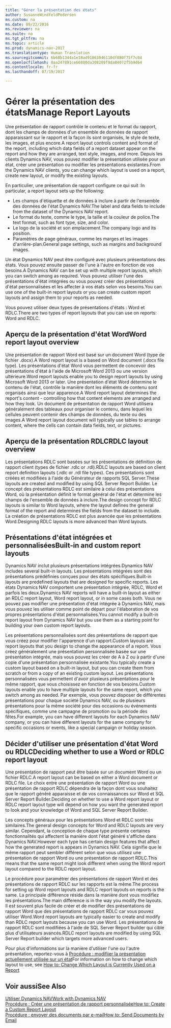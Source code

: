 ```yaml
---
title: "Gérer la présentation des états"
author: SusanneWindfeldPedersen
ms.custom: na
ms.date: 09/22/2016
ms.reviewer: na
ms.suite: na
ms.tgt_pltfrm: na
ms.topic: article
ms.prod: dynamics-nav-2017
ms.translationtype: Human Translation
ms.sourcegitcommit: 6b60b1344a1e18ad91863046110df880f75f7c04
ms.openlocfilehash: 0aa247891ce66880da308209f9da84072f5b9d64
ms.contentlocale: fr-fr
ms.lasthandoff: 07/19/2017

---
```

    
# <a name="manage-report-layouts"></a><span data-ttu-id="fcbc4-102">Gérer la présentation des états</span><span class="sxs-lookup"><span data-stu-id="fcbc4-102">Manage Report Layouts</span></span>
<span data-ttu-id="fcbc4-103">Une présentation de rapport contrôle le contenu et le format du rapport, dont les champs de données d'un ensemble de données de rapport apparaissant sur le rapport et la façon ils sont organisés, le style de texte, les images, et plus encore.</span><span class="sxs-lookup"><span data-stu-id="fcbc4-103">A report layout controls content and format of the report, including which data fields of a report dataset appear on the report and how they are arranged, text style, images, and more.</span></span> <span data-ttu-id="fcbc4-104">Depuis les clients Dynamics NAV, vous pouvez modifier la présentation utilisée pour un état, créer une présentation ou modifier les présentations existantes.</span><span class="sxs-lookup"><span data-stu-id="fcbc4-104">From the Dynamics NAV clients, you can change which layout is used on a report, create new layout, or modify the existing layouts.</span></span> 

<span data-ttu-id="fcbc4-105">En particulier, une présentation de rapport configure ce qui suit :</span><span class="sxs-lookup"><span data-stu-id="fcbc4-105">In particular, a report layout sets up the following:</span></span>

- <span data-ttu-id="fcbc4-106">Les champs d'étiquette et de données à inclure à partir de l'ensemble des données de l'état Dynamics NAV.</span><span class="sxs-lookup"><span data-stu-id="fcbc4-106">The label and data fields to include from the dataset of the Dynamics NAV report.</span></span>
- <span data-ttu-id="fcbc4-107">Le format du texte, comme le type, la taille et la couleur de police.</span><span class="sxs-lookup"><span data-stu-id="fcbc4-107">The text format, such as font type, size, and color.</span></span>
- <span data-ttu-id="fcbc4-108">Le logo de la société et son emplacement.</span><span class="sxs-lookup"><span data-stu-id="fcbc4-108">The company logo and its position.</span></span>
- <span data-ttu-id="fcbc4-109">Paramètres de page généraux, comme les marges et les images d'arrière-plan.</span><span class="sxs-lookup"><span data-stu-id="fcbc4-109">General page settings, such as margins and background images.</span></span> 

<span data-ttu-id="fcbc4-110">Un état Dynamics NAV peut être configuré avec plusieurs présentations des états. Vous pouvez ensuite passer de l'une à l'autre en fonction de vos besoins.</span><span class="sxs-lookup"><span data-stu-id="fcbc4-110">A Dynamics NAV can be set up with multiple report layouts, which you can switch among as required.</span></span> <span data-ttu-id="fcbc4-111">Vous pouvez utiliser l'une des présentations d'état intégrées ou vous pouvez créer des présentations d'état personnalisées et les affecter à vos états selon vos besoins.</span><span class="sxs-lookup"><span data-stu-id="fcbc4-111">You can use one of the built-in report layouts or you can create custom report layouts and assign them to your reports as needed.</span></span>

<span data-ttu-id="fcbc4-112">Vous pouvez utiliser deux types de présentations d'états : Word et RDLC.</span><span class="sxs-lookup"><span data-stu-id="fcbc4-112">There are two types of report layouts that you can use on reports: Word and RDLC.</span></span>

## <a name="word-report-layout-overview"></a><span data-ttu-id="fcbc4-113">Aperçu de la présentation d'état Word</span><span class="sxs-lookup"><span data-stu-id="fcbc4-113">Word report layout overview</span></span>
<span data-ttu-id="fcbc4-114">Une présentation de rapport Word est basé sur un document Word (type de fichier .docx).</span><span class="sxs-lookup"><span data-stu-id="fcbc4-114">A Word report layout is a based on Word document (.docx file type).</span></span> <span data-ttu-id="fcbc4-115">Les présentations d'état Word vous permettent de concevoir des présentations d'état à l'aide de Microsoft Word 2013 ou une version ultérieure.</span><span class="sxs-lookup"><span data-stu-id="fcbc4-115">Word report layouts enable you to design report layouts by using Microsoft Word 2013 or later.</span></span> <span data-ttu-id="fcbc4-116">Une présentation d'état Word détermine le contenu de l'état, contrôle la manière dont les éléments de contenu sont organisés ainsi que leur apparence.</span><span class="sxs-lookup"><span data-stu-id="fcbc4-116">A Word report layout determines the report's content - controlling how that content elements are arranged and how they look.</span></span> <span data-ttu-id="fcbc4-117">Un document de présentation de rapport Word utilisera généralement des tableaux pour organiser le contenu, dans lequel les cellules peuvent contenir des champs de données, du texte ou des images.</span><span class="sxs-lookup"><span data-stu-id="fcbc4-117">A Word report layout document will typically use tables to arrange content, where the cells can contain data fields, text, or pictures.</span></span>

## <a name="rdlc-layout-overview"></a><span data-ttu-id="fcbc4-118">Aperçu de la présentation RDLC</span><span class="sxs-lookup"><span data-stu-id="fcbc4-118">RDLC layout overview</span></span>
<span data-ttu-id="fcbc4-119">Les présentations RDLC sont basées sur les présentations de définition de rapport client (types de fichier .rdlc or .rdl).</span><span class="sxs-lookup"><span data-stu-id="fcbc4-119">RDLC layouts are based on client report definition layouts (.rdlc or .rdl file types).</span></span> <span data-ttu-id="fcbc4-120">Ces présentations sont créées et modifiées à l'aide du Générateur de rapports SQL Server.</span><span class="sxs-lookup"><span data-stu-id="fcbc4-120">These layouts are created and modified by using SQL Server Report Builder.</span></span> <span data-ttu-id="fcbc4-121">Le concept des présentations RDLC est similaire à celui des présentations Word, où la présentation définit le format général de l'état et détermine les champs de l'ensemble de données à inclure.</span><span class="sxs-lookup"><span data-stu-id="fcbc4-121">The design concept for RDLC layouts is similar to Word layouts, where the layout defines the general format of the report and determines the fields from the dataset to include.</span></span> <span data-ttu-id="fcbc4-122">La création de présentations RDLC est plus avancée que les présentations Word.</span><span class="sxs-lookup"><span data-stu-id="fcbc4-122">Designing RDLC layouts is more advanced than Word layouts.</span></span>

## <a name="built-in-and-custom-report-layouts"></a><span data-ttu-id="fcbc4-123">Présentations d'état intégrées et personnalisées</span><span class="sxs-lookup"><span data-stu-id="fcbc4-123">Built-in and custom report layouts</span></span>
<span data-ttu-id="fcbc4-124">Dynamics NAV inclut plusieurs présentations intégrées.</span><span class="sxs-lookup"><span data-stu-id="fcbc4-124">Dynamics NAV includes several built-in layouts.</span></span> <span data-ttu-id="fcbc4-125">Les présentations intégrées sont des présentations prédéfinies conçues pour des états spécifiques.</span><span class="sxs-lookup"><span data-stu-id="fcbc4-125">Built-in layouts are predefined layouts that are designed for specific reports.</span></span> <span data-ttu-id="fcbc4-126">Les états Dynamics NAV comportent une présentation intégrée, RDLC, Word et parfois les deux.</span><span class="sxs-lookup"><span data-stu-id="fcbc4-126">Dynamics NAV reports will have a built-in layout as either an RDLC report layout, Word report layout, or in some cases both.</span></span> <span data-ttu-id="fcbc4-127">Vous ne pouvez pas modifier une présentation d'état intégrée à Dynamics NAV, mais vous pouvez les utiliser comme point de départ pour l'élaboration de vos propres présentations d'état personnalisées.</span><span class="sxs-lookup"><span data-stu-id="fcbc4-127">You cannot modify a built-in report layout from Dynamics NAV but you use them as a starting point for building your own custom report layouts.</span></span> 

<span data-ttu-id="fcbc4-128">Les présentations personnalisées sont des présentations de rapport que vous créez pour modifier l'apparence d'un rapport.</span><span class="sxs-lookup"><span data-stu-id="fcbc4-128">Custom layouts are report layouts that you design to change the appearance of a report.</span></span> <span data-ttu-id="fcbc4-129">Vous créez généralement une présentation personnalisée basée sur une présentation intégrée, mais vous pouvez les créer de A à Z ou à partir d'une copie d'une présentation personnalisée existante.</span><span class="sxs-lookup"><span data-stu-id="fcbc4-129">You typically create a custom layout based on a built-in layout, but you can create them from scratch or from a copy of an existing custom layout.</span></span> <span data-ttu-id="fcbc4-130">Les présentations personnalisées vous permettent d'avoir plusieurs présentations pour le même rapport, que vous choisissez en fonction de vos besoins.</span><span class="sxs-lookup"><span data-stu-id="fcbc4-130">Custom layouts enable you to have multiple layouts for the same report, which you switch among as needed.</span></span> <span data-ttu-id="fcbc4-131">Par exemple, vous pouvez disposer de différentes présentations pour chaque société Dynamics NAV, ou de plusieurs présentations pour la même société pour des occasions ou événements spécifiques, comme une campagne de promotion ou la période des fêtes.</span><span class="sxs-lookup"><span data-stu-id="fcbc4-131">For example, you can have different layouts for each Dynamics NAV company, or you can have different layouts for the same company for specific occasions or events, like a special campaign or holiday season.</span></span>

## <a name="deciding-whether-to-use-a-word-or-rdlc-report-layout"></a><span data-ttu-id="fcbc4-132">Décider d'utiliser une présentation d'état Word ou RDLC</span><span class="sxs-lookup"><span data-stu-id="fcbc4-132">Deciding whether to use a Word or RDLC report layout</span></span> 
<span data-ttu-id="fcbc4-133">Une présentation de rapport peut être basée sur un document Word ou un fichier RDLC.</span><span class="sxs-lookup"><span data-stu-id="fcbc4-133">A report layout can be based on either a Word document or RDLC file.</span></span> <span data-ttu-id="fcbc4-134">Le choix entre une présentation de rapport Word ou une présentation de rapport RDLC dépendra de la façon dont vous souhaitez que le rapport généré apparaisse et de vos connaissances sur Word et SQL Server Report Builder.</span><span class="sxs-lookup"><span data-stu-id="fcbc4-134">Deciding on whether to use a Word report layout or RDLC report layout type will depend on how you want the generated report to look and your knowledge of Word and SQL Server Report Builder.</span></span> 

<span data-ttu-id="fcbc4-135">Les concepts généraux pour les présentations Word et RDLC sont très similaires.</span><span class="sxs-lookup"><span data-stu-id="fcbc4-135">The general design concepts for Word and RDLC layouts are very similar.</span></span> <span data-ttu-id="fcbc4-136">Cependant, la conception de chaque type présente certaines fonctionnalités qui affectent la manière dont l'état généré s'affiche dans Dynamics NAV.</span><span class="sxs-lookup"><span data-stu-id="fcbc4-136">However each type has certain design features that affect how the generated report is appears in Dynamics NAV.</span></span> <span data-ttu-id="fcbc4-137">Cela signifie que le même rapport peut sembler différent selon que vous utilisez une présentation de rapport Word ou une présentation de rapport RDLC.</span><span class="sxs-lookup"><span data-stu-id="fcbc4-137">This means that the same report might look different when using the Word report layout compared to the RDLC report layout.</span></span>

<span data-ttu-id="fcbc4-138">Le procédure pour paramétrer des présentations de rapport Word et des présentations de rapport RDLC sur les rapports est la même.</span><span class="sxs-lookup"><span data-stu-id="fcbc4-138">The process for setting up Word report layouts and RDLC report layouts on reports is the same.</span></span> <span data-ttu-id="fcbc4-139">La principale différence réside dans la manière dont vous modifiez les présentations.</span><span class="sxs-lookup"><span data-stu-id="fcbc4-139">The main difference is in the way you modify the layouts.</span></span> <span data-ttu-id="fcbc4-140">Il est souvent plus facile de créer et de modifier des présentations de rapport Word que des présentations de rapport RDLC car vous pouvez utiliser Word.</span><span class="sxs-lookup"><span data-stu-id="fcbc4-140">Word report layouts are typically easier to create and modify than RDLC report layouts because you can use Word.</span></span> <span data-ttu-id="fcbc4-141">Les présentations de rapport RDLC sont modifiées à l'aide de SQL Server Report builder qui cible plus d'utilisateurs avancés.</span><span class="sxs-lookup"><span data-stu-id="fcbc4-141">RDLC report layouts are modified by using SQL Server Report builder which targets more advanced users.</span></span>

<span data-ttu-id="fcbc4-142">Pour plus d'informations sur la manière d'utiliser l'une ou l'autre présentation, reportez-vous à [Procédure : modifiier la présentation actuellement utilisée sur un état](ui-how-change-layout-currently-used-report.md)</span><span class="sxs-lookup"><span data-stu-id="fcbc4-142">For information on how to change which layout to use, see [How to: Change Which Layout is Currently Used on a Report](ui-how-change-layout-currently-used-report.md)</span></span>

## <a name="see-also"></a><span data-ttu-id="fcbc4-143">Voir aussi</span><span class="sxs-lookup"><span data-stu-id="fcbc4-143">See Also</span></span>
[<span data-ttu-id="fcbc4-144">Utiliser Dynamics NAV</span><span class="sxs-lookup"><span data-stu-id="fcbc4-144">Work with Dynamics NAV</span></span>](ui-work-product.md)  
[<span data-ttu-id="fcbc4-145">Procédure : Créer une présentation de rapport personnalisée</span><span class="sxs-lookup"><span data-stu-id="fcbc4-145">How to: Create a Custom Report Layout</span></span>](ui-how-create-custom-report-layout.md)  
[<span data-ttu-id="fcbc4-146">Procédure : envoyer des documents par e-mail</span><span class="sxs-lookup"><span data-stu-id="fcbc4-146">How to: Send Documents by Email</span></span>](ui-how-send-documents-email.md)

